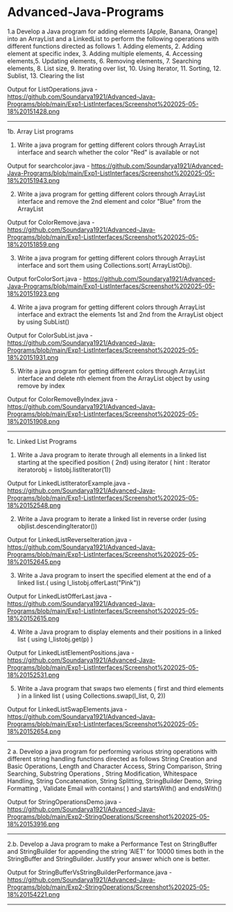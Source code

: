 # Advanced-Java-Programs
1.a Develop a Java program for adding elements [Apple, Banana, Orange] into an ArrayList and a LinkedList to perform the following operations with different functions directed as follows 1. Adding elements, 2. Adding element at specific index, 3. Adding multiple elements, 4. Accessing elements,5. Updating elements, 6. Removing elements, 7. Searching elements, 8. List size, 9. Iterating over list, 10. Using Iterator, 11. Sorting, 12. Sublist, 13. Clearing the list

Output for ListOperations.java - https://github.com/Soundarya1921/Advanced-Java-Programs/blob/main/Exp1-ListInterfaces/Screenshot%202025-05-18%20151428.png

---------------------------------------------------------------------------------------------------------------------------------------------------------------------------------------------------------------------

1b. Array List programs

1. Write a java program for getting different colors through ArrayList interface and search whether the color "Red" is available or not

Output for searchcolor.java -  https://github.com/Soundarya1921/Advanced-Java-Programs/blob/main/Exp1-ListInterfaces/Screenshot%202025-05-18%20151943.png

2. Write a java program for getting different colors through ArrayList interface and remove the 2nd element and color "Blue" from the ArrayList

Output for ColorRemove.java -  https://github.com/Soundarya1921/Advanced-Java-Programs/blob/main/Exp1-ListInterfaces/Screenshot%202025-05-18%20151859.png

3. Write a java program for getting different colors through ArrayList interface and sort them using Collections.sort( ArrayListObj).

Output forColorSort.java - https://github.com/Soundarya1921/Advanced-Java-Programs/blob/main/Exp1-ListInterfaces/Screenshot%202025-05-18%20151923.png

4. Write a java program for getting different colors through ArrayList interface and extract the elements 1st and 2nd from the ArrayList object by using SubList()

Output for ColorSubList.java - https://github.com/Soundarya1921/Advanced-Java-Programs/blob/main/Exp1-ListInterfaces/Screenshot%202025-05-18%20151931.png

5. Write a java program for getting different colors through ArrayList interface and delete nth element from the ArrayList object by using remove by index

Output for ColorRemoveByIndex.java - https://github.com/Soundarya1921/Advanced-Java-Programs/blob/main/Exp1-ListInterfaces/Screenshot%202025-05-18%20151908.png

---------------------------------------------------------------------------------------------------------------------------------------------------------------------------------------------------------------------

1c. Linked List Programs

1. Write a Java program to iterate through all elements in a linked list starting at the specified position ( 2nd) using iterator ( hint : Iterator iteratorobj = listobj.listIterator(1))

Output for LinkedListIteratorExample.java - https://github.com/Soundarya1921/Advanced-Java-Programs/blob/main/Exp1-ListInterfaces/Screenshot%202025-05-18%20152548.png

2. Write a Java program to iterate a linked list in reverse order (using objlist.descendingIterator())

Output for LinkedListReverseIteration.java - https://github.com/Soundarya1921/Advanced-Java-Programs/blob/main/Exp1-ListInterfaces/Screenshot%202025-05-18%20152645.png

3. Write a Java program to insert the specified element at the end of a linked list.( using l_listobj.offerLast("Pink"))

Output for LinkedListOfferLast.java - https://github.com/Soundarya1921/Advanced-Java-Programs/blob/main/Exp1-ListInterfaces/Screenshot%202025-05-18%20152615.png

4. Write a Java program to display elements and their positions in a linked list ( using l_listobj.get(p) )

Output for LinkedListElementPositions.java - https://github.com/Soundarya1921/Advanced-Java-Programs/blob/main/Exp1-ListInterfaces/Screenshot%202025-05-18%20152531.png

5. Write a Java program that swaps two elements ( first and third elements ) in a linked list ( using Collections.swap(l_list, 0, 2))

Output for LinkedListSwapElements.java - https://github.com/Soundarya1921/Advanced-Java-Programs/blob/main/Exp1-ListInterfaces/Screenshot%202025-05-18%20152654.png

---------------------------------------------------------------------------------------------------------------------------------------------------------------------------------------------------------------------

2 a. Develop a java program for performing various string operations with different string handling functions directed as follows String Creation and Basic Operations, Length and Character Access, String Comparison, String Searching, Substring Operations , String Modification, Whitespace Handling, String Concatenation, String Splitting, StringBuilder Demo, String Formatting , Validate Email with contains( ) and startsWith() and endsWith()

Output for StringOperationsDemo.java - https://github.com/Soundarya1921/Advanced-Java-Programs/blob/main/Exp2-StringOperations/Screenshot%202025-05-18%20153916.png

---------------------------------------------------------------------------------------------------------------------------------------------------------------------------------------------------------------------

2.b. Develop a Java program to make a Performance Test on StringBuffer and StringBuilder for appending the string ‘AIET’ for 10000 times both in the StringBuffer and StringBuilder. Justify your answer which one is better.

Output for StringBufferVsStringBuilderPerformance.java - https://github.com/Soundarya1921/Advanced-Java-Programs/blob/main/Exp2-StringOperations/Screenshot%202025-05-18%20154221.png

---------------------------------------------------------------------------------------------------------------------------------------------------------------------------------------------------------------------
